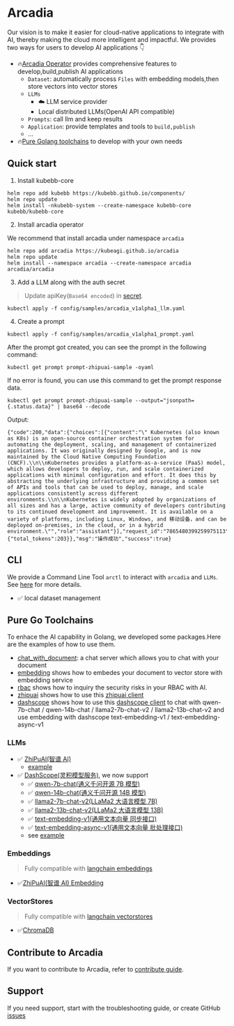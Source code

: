 # Arcadia

Our vision is to make it easier for cloud-native applications to integrate with AI, thereby making the cloud more intelligent and impactful. We provides two ways for users to develop AI applications :point_down:

- :fire:[Arcadia Operator](https://github.com/kubeagi/arcadia/tree/main/charts/arcadia) provides comprehensive features to develop,build,publish AI applications 
  - `Dataset`: automatically process `Files` with embedding models,then store vectors into vector stores
  - `LLMs`
    - :cloud: LLM service provider 
    - Local distributed LLMs(OpenAI API compatible)
  - `Prompts`: call llm and keep results 
  - `Application`: provide templates and tools to `build,publish`
  - ...
- :fire:[Pure Golang toolchains](#pure-go-toolchains)  to develop with your own needs

## Quick start

1. Install kubebb-core

```
helm repo add kubebb https://kubebb.github.io/components/
helm repo update
helm install -nkubebb-system --create-namespace kubebb-core kubebb/kubebb-core
```

2. Install arcadia operator

We recommend that install arcadia under namespace `arcadia`

```shell
helm repo add arcadia https://kubeagi.github.io/arcadia
helm repo update
helm install --namespace arcadia --create-namespace arcadia arcadia/arcadia 
```

3. Add a LLM along with the auth secret

> Update apiKey(`Base64 encoded`) in [secret](https://github.com/kubeagi/arcadia/blob/main/config/samples/arcadia_v1alpha1_llm.yaml#L7).

```shell
kubectl apply -f config/samples/arcadia_v1alpha1_llm.yaml
```

4. Create a prompt

```shell
kubectl apply -f config/samples/arcadia_v1alpha1_prompt.yaml
```

After the prompt got created, you can see the prompt in the following command:

```shell
kubectl get prompt prompt-zhipuai-sample -oyaml
```

If no error is found, you can use this command to get the prompt response data.

```shell
kubectl get prompt prompt-zhipuai-sample --output="jsonpath={.status.data}" | base64 --decode
```

Output:

```shell
{"code":200,"data":{"choices":[{"content":"\" Kubernetes (also known as K8s) is an open-source container orchestration system for automating the deployment, scaling, and management of containerized applications. It was originally designed by Google, and is now maintained by the Cloud Native Computing Foundation (CNCF).\\n\\nKubernetes provides a platform-as-a-service (PaaS) model, which allows developers to deploy, run, and scale containerized applications with minimal configuration and effort. It does this by abstracting the underlying infrastructure and providing a common set of APIs and tools that can be used to deploy, manage, and scale applications consistently across different environments.\\n\\nKubernetes is widely adopted by organizations of all sizes and has a large, active community of developers contributing to its continued development and improvement. It is available on a variety of platforms, including Linux, Windows, and 移动设备，and can be deployed on-premises, in the cloud, or in a hybrid environment.\"","role":"assistant"}],"request_id":"7865480399259975113","task_id":"7865480399259975113","task_status":"SUCCESS","usage":{"total_tokens":203}},"msg":"操作成功","success":true}
```

## CLI

We provide a Command Line Tool `arctl` to interact with `arcadia` and `LLMs`. See [here](./arctl/README.md) for more details.

- ✅ local dataset management

## Pure Go Toolchains

To enhace the AI capability in Golang, we developed some packages.Here are the examples of how to use them.

- [chat_with_document](https://github.com/kubeagi/arcadia/tree/main/examples/chat_with_document): a chat server which allows you to chat with your document
- [embedding](https://github.com/kubeagi/arcadia/tree/main/examples/embedding) shows how to embedes your document to vector store with embedding service
- [rbac](https://github.com/kubeagi/arcadia/blob/main/examples/rbac/main.go) shows how to inquiry the security risks in your RBAC with AI.
- [zhipuai](https://github.com/kubeagi/arcadia/blob/main/examples/zhipuai/main.go) shows how to use this [zhipuai client](https://github.com/kubeagi/arcadia/tree/main/pkg/llms/zhipuai)
- [dashscope](https://github.com/kubeagi/arcadia/blob/main/examples/dashscope/main.go) shows how to use this [dashscope client](https://github.com/kubeagi/arcadia/tree/main/pkg/llms/dashscope) to chat with qwen-7b-chat / qwen-14b-chat / llama2-7b-chat-v2 / llama2-13b-chat-v2 and use embedding with dashscope text-embedding-v1 / text-embedding-async-v1

### LLMs

- ✅ [ZhiPuAI(智谱 AI)](https://github.com/kubeagi/arcadia/tree/main/pkg/llms/zhipuai)
  - [example](https://github.com/kubeagi/arcadia/blob/main/examples/zhipuai/main.go)
- ✅ [DashScope(灵积模型服务)](https://github.com/kubeagi/arcadia/tree/main/pkg/llms/dashscope), we now support
  - ✅ [qwen-7b-chat(通义千问开源 7B 模型)](https://help.aliyun.com/zh/dashscope/developer-reference/tongyi-qianwen-7b-14b-quick-start)
  - ✅ [qwen-14b-chat(通义千问开源 14B 模型)](https://help.aliyun.com/zh/dashscope/developer-reference/tongyi-qianwen-7b-14b-quick-star)
  - ✅ [llama2-7b-chat-v2(LLaMa2 大语言模型 7B)](https://help.aliyun.com/zh/dashscope/developer-reference/quick-start-4)
  - ✅ [llama2-13b-chat-v2(LLaMa2 大语言模型 13B)](https://help.aliyun.com/zh/dashscope/developer-reference/quick-start-4)
  - ✅ [text-embedding-v1(通用文本向量 同步接口)](https://help.aliyun.com/zh/dashscope/developer-reference/text-embedding-api-details)
  - ✅ [text-embedding-async-v1(通用文本向量 批处理接口)](https://help.aliyun.com/zh/dashscope/developer-reference/text-embedding-async-api-details)
  - see [example](https://github.com/kubeagi/arcadia/blob/main/examples/dashscope/main.go)

### Embeddings

> Fully compatible with [langchain embeddings](https://github.com/tmc/langchaingo/tree/main/embeddings)

- ✅[ZhiPuAI(智谱 AI) Embedding](https://github.com/kubeagi/arcadia/tree/main/pkg/embeddings/zhipuai)

### VectorStores

> Fully compatible with [langchain vectorstores](https://github.com/tmc/langchaingo/tree/main/vectorstores)

- ✅[ChromaDB](https://docs.trychroma.com/)

## Contribute to Arcadia

If you want to contribute to Arcadia, refer to [contribute guide](CONTRIBUTING.md).

## Support

If you need support, start with the troubleshooting guide, or create GitHub [issues](https://github.com/kubeagi/arcadia/issues/new)
